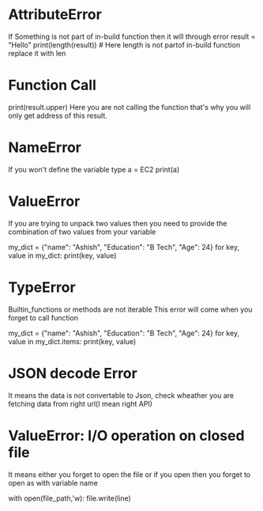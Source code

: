 # AttributeError
If Something is not part of in-build function then it will through error
result = "Hello"
print(length(result)) # Here length is not partof in-build function replace it with len

# Function Call
print(result.upper)
Here you are not calling the function that's why you will only get address of this result.

# NameError
If you won't define the variable type
a = EC2
print(a)

# ValueError
If you are trying to unpack two values then you need to provide the combination of two values from your variable

my_dict = {"name": "Ashish", "Education": "B Tech", "Age": 24}
for key, value in my_dict:
    print(key, value)

# TypeError
Builtin_functions or methods are not iterable
This error will come when you forget to call function

my_dict = {"name": "Ashish", "Education": "B Tech", "Age": 24}
for key, value in my_dict.items:
    print(key, value)

# JSON decode Error
It means the data is not convertable to Json, check wheather you are fetching data from right url(I mean right API)

# ValueError: I/O operation on closed file
It means either you forget to open the file or if you open then you forget to open as with variable name

with open(file_path,'w):
    file.write(line)